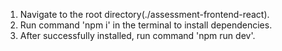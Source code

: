 1. Navigate to the root directory(./assessment-frontend-react).
2. Run command 'npm i' in the terminal to install dependencies.
3. After successfully installed, run command 'npm run dev'.

